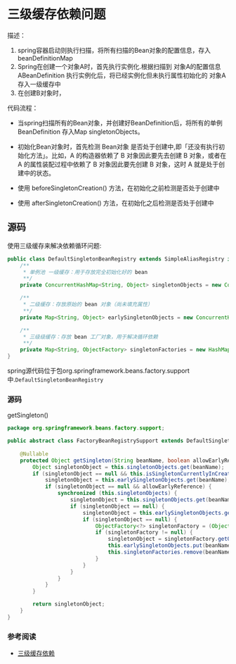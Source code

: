 # 三级缓存依赖问题

描述：

1. spring容器启动则执行扫描，将所有扫描的Bean对象的配置信息，存入 beanDefinitionMap
2. Spring在创建一个对象A时，首先执行实例化.根据扫描到 对象A的配置信息 ABeanDefinition 执行实例化后，将已经实例化但未执行属性初始化的 对象A 存入一级缓存中
3. 在创建B对象时，

代码流程：

- 当spring扫描所有的Bean对象，并创建好BeanDefinition后，将所有的单例BeanDefinition 存入Map singletonObjects。
- 初始化Bean对象时，首先检测 Bean对象 是否处于创建中,即「还没有执行初始化方法」。比如，A 的构造器依赖了 B 对象因此要先去创建 B 对象，或者在 A 的属性装配过程中依赖了 B 对象因此要先创建 B 对象，这时 A
  就是处于创建中的状态。
- 使用 beforeSingletonCreation() 方法，在初始化之前检测是否处于创建中

- 使用 afterSingletonCreation() 方法，在初始化之后检测是否处于创建中

## 源码

使用三级缓存来解决依赖循环问题:

```java
public class DefaultSingletonBeanRegistry extends SimpleAliasRegistry implements SingletonBeanRegistry {
    /**
     * 单例池 一级缓存：用于存放完全初始化好的 bean
     **/
    private ConcurrentHashMap<String, Object> singletonObjects = new ConcurrentHashMap<>(256);

    /**
     * 二级缓存：存放原始的 bean 对象（尚未填充属性）
     **/
    private Map<String, Object> earlySingletonObjects = new ConcurrentHashMap<>(16);

    /**
     * 三级级缓存：存放 bean 工厂对象，用于解决循环依赖
     **/
    private Map<String, ObjectFactory> singletonFactories = new HashMap<>(16);
}
```

spring源代码位于包org.springframework.beans.factory.support中.`DefaultSingletonBeanRegistry`

### 源码

getSingleton()

```java
package org.springframework.beans.factory.support;

public abstract class FactoryBeanRegistrySupport extends DefaultSingletonBeanRegistry {
    
    @Nullable
    protected Object getSingleton(String beanName, boolean allowEarlyReference) {
        Object singletonObject = this.singletonObjects.get(beanName);
        if (singletonObject == null && this.isSingletonCurrentlyInCreation(beanName)) {
            singletonObject = this.earlySingletonObjects.get(beanName);
            if (singletonObject == null && allowEarlyReference) {
                synchronized (this.singletonObjects) {
                    singletonObject = this.singletonObjects.get(beanName);
                    if (singletonObject == null) {
                        singletonObject = this.earlySingletonObjects.get(beanName);
                        if (singletonObject == null) {
                            ObjectFactory<?> singletonFactory = (ObjectFactory) this.singletonFactories.get(beanName);
                            if (singletonFactory != null) {
                                singletonObject = singletonFactory.getObject();
                                this.earlySingletonObjects.put(beanName, singletonObject);
                                this.singletonFactories.remove(beanName);
                            }
                        }
                    }
                }
            }
        }

        return singletonObject;
    }
}
```

### 参考阅读

- [三级缓存依赖](https://juejin.cn/post/7099745254743474212)